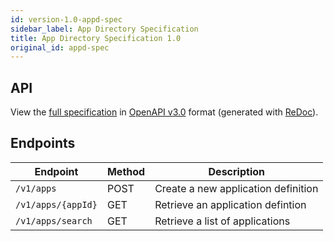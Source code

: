 ```yaml
---
id: version-1.0-appd-spec
sidebar_label: App Directory Specification
title: App Directory Specification 1.0
original_id: appd-spec
---
```

## API

View the [full specification](/1.0/appd-spec) in [OpenAPI v3.0](https://www.openapis.org/) format (generated with [ReDoc](https://rebilly.github.io/ReDoc/)).

## Endpoints

 Endpoint           | Method | Description
 ------------------ | ------ | -----------
 `/v1/apps`         | POST   | Create a new application definition
 `/v1/apps/{appId}` | GET    | Retrieve an application defintion
 `/v1/apps/search`  | GET    | Retrieve a list of applications
